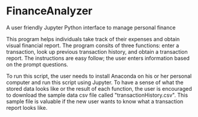 # FinanceAnalyzer
A user friendly Jupyter Python interface to manage personal finance

This program helps individuals take track of their expenses and obtain visual financial report.
The program consits of three functions: enter a transaction, look up previous transaction history, and obtain a transaction report.
The instructions are easy follow; the user enters information based on the prompt questions.

To run this script, the user needs to install Anaconda on his or her personal computer and run this script using Jupyter.
To have a sense of what the stored data looks like or the result of each function, the user is encouraged to download the sample data csv file called "transactionHistory.csv". This sample file is valuable if the new user wants to know what a transaction report looks like.
